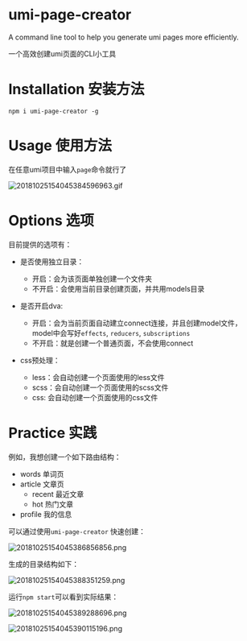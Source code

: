 # umi-page-creator
A command line tool to help you generate umi pages more efficiently.

一个高效创建umi页面的CLI小工具

# Installation 安装方法

```
npm i umi-page-creator -g
```

# Usage 使用方法

在任意umi项目中输入`page`命令就行了

![20181025154045384596963.gif](http://easyread.top/20181025154045384596963.gif)



# Options 选项

目前提供的选项有：

- 是否使用独立目录：
  - 开启：会为该页面单独创建一个文件夹
  - 不开启：会使用当前目录创建页面，并共用models目录
- 是否开启dva:
  - 开启：会为当前页面自动建立connect连接，并且创建model文件，model中会写好`effects`, `reducers`, `subscriptions`
  - 不开启：就是创建一个普通页面，不会使用connect

- css预处理：
  - less：会自动创建一个页面使用的less文件
  - scss：会自动创建一个页面使用的scss文件
  - css: 会自动创建一个页面使用的css文件



# Practice  实践

例如，我想创建一个如下路由结构：
- words 单词页
- article 文章页
    - recent 最近文章
    - hot  热门文章
- profile 我的信息

可以通过使用`umi-page-creator` 快速创建：

![20181025154045386856856.png](http://easyread.top/20181025154045386856856.png)

生成的目录结构如下：

![20181025154045388351259.png](http://easyread.top/20181025154045388351259.png)

运行`npm start`可以看到实际结果：

![20181025154045389288696.png](http://easyread.top/20181025154045389288696.png)

![20181025154045390115196.png](http://easyread.top/20181025154045390115196.png)